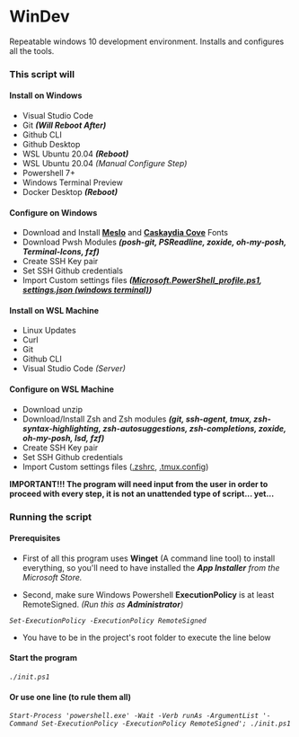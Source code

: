 # WinDev

Repeatable windows 10 development environment. Installs and configures all the tools.

### This script will

#### Install on Windows

- Visual Studio Code
- Git ***(Will Reboot After)***
- Github CLI
- Github Desktop
- WSL Ubuntu 20.04 ***(Reboot)***
- WSL Ubuntu 20.04 *(Manual Configure Step)*
- Powershell 7+
- Windows Terminal Preview
- Docker Desktop ***(Reboot)***

#### Configure on Windows

- Download and Install **[Meslo](https://www.programmingfonts.org/#meslo)** and **[Caskaydia Cove](https://www.programmingfonts.org/#cascadia-code)** Fonts
- Download Pwsh Modules ***(posh-git, PSReadline, zoxide, oh-my-posh, Terminal-Icons, fzf)***
- Create SSH Key pair
- Set SSH Github credentials
- Import Custom settings files ***([Microsoft.PowerShell_profile.ps1](https://gist.github.com/estebanmatias92/79083d148344f9e565679e6551a65074/#file-microsoft-powershell_profile-ps1), [settings.json (windows terminal)](https://gist.github.com/estebanmatias92/79083d148344f9e565679e6551a65074/#file-terminal-settings-json))***

#### Install on WSL Machine

- Linux Updates
- Curl
- Git
- Github CLI
- Visual Studio Code *(Server)*

#### Configure on WSL Machine

- Download unzip
- Download/Install Zsh and Zsh modules ***(git, ssh-agent, tmux, zsh-syntax-highlighting, zsh-autosuggestions, zsh-completions, zoxide, oh-my-posh, lsd, fzf)***
- Create SSH Key pair
- Set SSH Github credentials
- Import Custom settings files ([.zshrc](https://gist.github.com/estebanmatias92/9f8b1ad34ac9994402149af11cef3338/#file-zshrc), [.tmux.config](https://gist.github.com/estebanmatias92/9f8b1ad34ac9994402149af11cef3338/#file-tmux-config))

**IMPORTANT!!! The program will need input from the user in order to proceed with every step, it is not an unattended type of script... yet...**

### Running the script

#### Prerequisites

- First of all this program uses **Winget** (A command line tool) to install everything, so you'll need to have installed the ***App Installer** from the Microsoft Store.*

- Second, make sure Windows Powershell **ExecutionPolicy** is at least RemoteSigned. *(Run this as **Administrator**)*

*`Set-ExecutionPolicy -ExecutionPolicy RemoteSigned`*

- You have to be in the project's root folder to execute the line below

#### Start the program

*`./init.ps1`*

#### Or use one line (to rule them all)

*`Start-Process 'powershell.exe' -Wait -Verb runAs -ArgumentList '-Command Set-ExecutionPolicy -ExecutionPolicy RemoteSigned'; ./init.ps1`*
